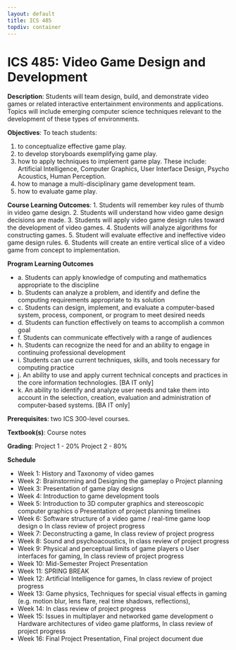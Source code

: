 ```yaml
---
layout: default
title: ICS 485
topdiv: container
---
```


# ICS 485: Video Game Design and Development



**Description**: Students will team design, build, and demonstrate video games or related interactive entertainment environments and applications. Topics will include emerging computer science techniques relevant to the development of these types of environments.

**Objectives**: To teach students:
1. to conceptualize effective game play.
2. to develop storyboards exemplifying game play.
3. how to apply techniques to implement game play. These include: Artificial Intelligence,
Computer Graphics, User Interface Design, Psycho Acoustics, Human Perception.
4. how to manage a multi-disciplinary game development team.
5. how to evaluate game play.

**Course Learning Outcomes**: 1. Students will remember key rules of thumb in video game design.
2. Students will understand how video game design decisions are made.
3. Students will apply video game design rules toward the development of video games.
4. Students will analyze algorithms for constructing games.
5. Student will evaluate effective and ineffective video game design rules.
6. Students will create an entire vertical slice of a video game from concept to implementation.

**Program Learning Outcomes**

* a. Students can apply knowledge of computing and mathematics appropriate to the discipline
* b. Students can analyze a problem, and identify and define the computing requirements appropriate to its solution
* c. Students can design, implement, and evaluate a computer-based system, process, component, or program to meet desired needs
* d. Students can function effectively on teams to accomplish a common goal
* f. Students can communicate effectively with a range of audiences
* h. Students can recognize the need for and an ability to engage in continuing professional development
* i. Students can use current techniques, skills, and tools necessary for computing practice
* j. An ability to use and apply current technical concepts and practices in the core information technologies. [BA IT only]
* k. An ability to identify and analyze user needs and take them into account in the selection, creation, evaluation and administration of computer-based systems. [BA IT only]


**Prerequisites**: two ICS 300-level courses.

**Textbook(s)**: Course notes

**Grading**: Project 1 - 20%
Project 2 - 80%

**Schedule**

* Week 1: History and Taxonomy of video games
* Week 2: Brainstorming and Designing the gameplay o Project planning
* Week 3: Presentation of game play designs
* Week 4: Introduction to game development tools
* Week 5: Introduction to 3D computer graphics and stereoscopic computer graphics o Presentation of project planning timelines
* Week 6: Software structure of a video game / real-time game loop design o In class review of project progress
* Week 7: Deconstructing a game, In class review of project progress
* Week 8: Sound and psychoacoustics, In class review of project progress
* Week 9: Physical and perceptual limits of game players o User interfaces for gaming, In class review of project progress
* Week 10: Mid-Semester Project Presentation
* Week 11: SPRING BREAK
* Week 12: Artificial Intelligence for games, In class review of project progress
* Week 13: Game physics, Techniques for special visual effects in gaming (e.g. motion blur, lens flare, real time shadows, reflections), 
* Week 14: In class review of project progress
* Week 15: Issues in multiplayer and networked game development o Hardware architectures of video game platforms, In class review of project progress
* Week 16: Final Project Presentation, Final project document due